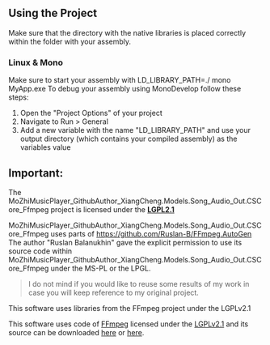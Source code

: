 ﻿## Using the Project ##
Make sure that the directory with the native libraries is placed correctly within the folder with your assembly.

### Linux & Mono ###
Make sure to start your assembly with LD_LIBRARY_PATH=./ mono MyApp.exe
To debug your assembly using MonoDevelop follow these steps:
1. Open the "Project Options" of your project
2. Navigate to Run > General
3. Add a new variable with the name "LD_LIBRARY_PATH" and use your output directory (which contains your compiled assembly) as the variables value

## Important: ##

The MoZhiMusicPlayer_GithubAuthor_XiangCheng.Models.Song_Audio_Out.CSCore_Ffmpeg project is licensed under the **[LGPL2.1](https://www.gnu.org/licenses/old-licenses/lgpl-2.1.html)**

MoZhiMusicPlayer_GithubAuthor_XiangCheng.Models.Song_Audio_Out.CSCore_Ffmpeg uses parts of https://github.com/Ruslan-B/FFmpeg.AutoGen
The author "Ruslan Balanukhin" gave the explicit permission to use its source code
within MoZhiMusicPlayer_GithubAuthor_XiangCheng.Models.Song_Audio_Out.CSCore_Ffmpeg under the MS-PL or the LPGL.
> I do not mind if you would like to reuse some results of my work in case you will keep reference to my original project.

This software uses libraries from the FFmpeg project under the LGPLv2.1

This software uses code of [FFmpeg](http://ffmpeg.org) licensed under the 
[LGPLv2.1](http://www.gnu.org/licenses/old-licenses/lgpl-2.1.html>LGPLv2.1) and 
its source can be downloaded [here](https://github.com/filoe/cscore) or [here](https://github.com/filoe/cscore/tree/ffmpeg).